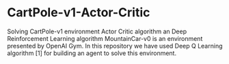 # CartPole-v1-Actor-Critic
Solving CartPole-v1 environment Actor Critic algorithm an Deep Reinforcement Learning algorithm
MountainCar-v0 is an environment presented by OpenAI Gym. In this repository we have used Deep Q Learning algorithm [1] for building an agent to solve this environment.
